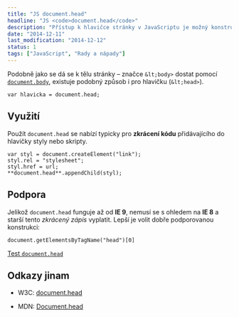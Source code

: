 ```yaml
---
title: "JS document.head"
headline: "JS <code>document.head</code>"
description: "Přístup k hlavičce stránky v JavaScriptu je možný konstrukcí <code>document.head</code>."
date: "2014-12-11"
last_modification: "2014-12-12"
status: 1
tags: ["JavaScript", "Rady a nápady"]
---
```


Podobně jako se dá se k tělu stránky – značce `&lt;body>` dostat pomocí [`document.body`](/documentelement-body), existuje podobný způsob i pro hlavičku (`&lt;head>`).

```
var hlavicka = document.head;
```

## Využití

Použít `document.head` se nabízí typicky pro **zkrácení kódu** přidávajícího do hlavičky styly nebo skripty.

```
var styl = document.createElement("link");
styl.rel = "stylesheet";
styl.href = url;
**document.head**.appendChild(styl);
```

## Podpora

Jelikož `document.head` funguje až od **IE 9**, nemusí se s ohledem na **IE 8** a starší tento *zkrácený zápis* vyplatit. Lepší je volit dobře podporovanou konstrukci:

```
document.getElementsByTagName("head")[0]
```

[Test `document.head`](http://kod.djpw.cz/jnib)

## Odkazy jinam

  - W3C: [document.head](https://html.spec.whatwg.org/multipage/dom.html#dom-document-head)

  - MDN: [Document.head](https://developer.mozilla.org/en-US/docs/Web/API/document.head)
